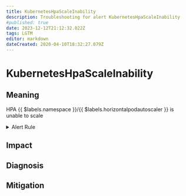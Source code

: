 ```yaml
---
title: KubernetesHpaScaleInability
description: Troubleshooting for alert KubernetesHpaScaleInability
#published: true
date: 2023-12-12T21:12:32.022Z
tags: LGTM
editor: markdown
dateCreated: 2020-04-10T18:32:27.079Z
---
```


# KubernetesHpaScaleInability

## Meaning
[//]: # "Short paragraph that explains what the alert means"
HPA {{ $labels.namespace }}/{{ $labels.horizontalpodautoscaler }} is unable to scale

<details>
  <summary>Alert Rule</summary>

  ```yaml
alert: KubernetesHpaScaleInability
expr: (kube_horizontalpodautoscaler_spec_max_replicas - kube_horizontalpodautoscaler_status_desired_replicas) * on (horizontalpodautoscaler,namespace) (kube_horizontalpodautoscaler_status_condition{condition="ScalingLimited", status="true"} == 1) == 0
for: 2m
labels:
    severity: warning
annotations:
    summary: Kubernetes HPA scale inability (instance {{ $labels.instance }})
    description: |-
        HPA {{ $labels.namespace }}/{{ $labels.horizontalpodautoscaler }} is unable to scale
          VALUE = {{ $value }}
          LABELS = {{ $labels }}
    runbook: https://github.com/srerun/prometheus-alerts/content/runbooks/KubernetesHpaScaleInability

  ```
</details>


## Impact
[//]: # "What could / will happen if the alert is not addressed"



## Diagnosis
[//]: # "Steps to take to identify the cause of the problem"



## Mitigation
[//]: # "The steps necessary to resolve the alert"
